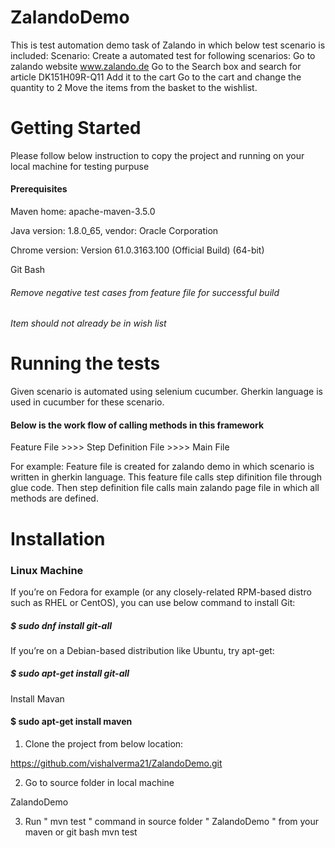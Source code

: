 # ZalandoDemo

This is test automation demo task of Zalando in which below test scenario is included:
Scenario: Create a automated test for following scenarios: 
Go to zalando website www.zalando.de
Go to the Search box and search for article DK151H09R-Q11
Add it to the cart
Go to the cart and change the quantity to 2
Move the items from the basket to the wishlist.

# Getting Started

Please follow below instruction to copy the project and running on your local machine for testing purpuse

#### Prerequisites

Maven home: apache-maven-3.5.0

Java version: 1.8.0_65, vendor: Oracle Corporation

Chrome version: Version 61.0.3163.100 (Official Build) (64-bit)

Git Bash

###### Remove negative test cases from feature file for successful build
###### Item should not already be in wish list

# Running the tests

Given scenario is automated using selenium cucumber.
Gherkin language is used in cucumber for these scenario.

#### Below is the work flow of calling methods in this framework

Feature File >>>> Step Definition File >>>> Main File

For example: Feature file is created for zalando demo in which scenario is written in gherkin language.
This feature file calls step difinition file through glue code.
Then step definition file calls main zalando page file in which all methods are defined.

# Installation

### Linux Machine

If you’re on Fedora for example (or any closely-related RPM-based distro such as RHEL or CentOS), you can use below command to install Git:
##### $ sudo dnf install git-all

If you’re on a Debian-based distribution like Ubuntu, try apt-get:
##### $ sudo apt-get install git-all

Install Mavan
#### $ sudo apt-get install maven

1. Clone the project from below location:

https://github.com/vishalverma21/ZalandoDemo.git

2. Go to source folder in local machine

ZalandoDemo

3. Run " mvn test " command in source folder " ZalandoDemo " from your maven or git bash
mvn test
